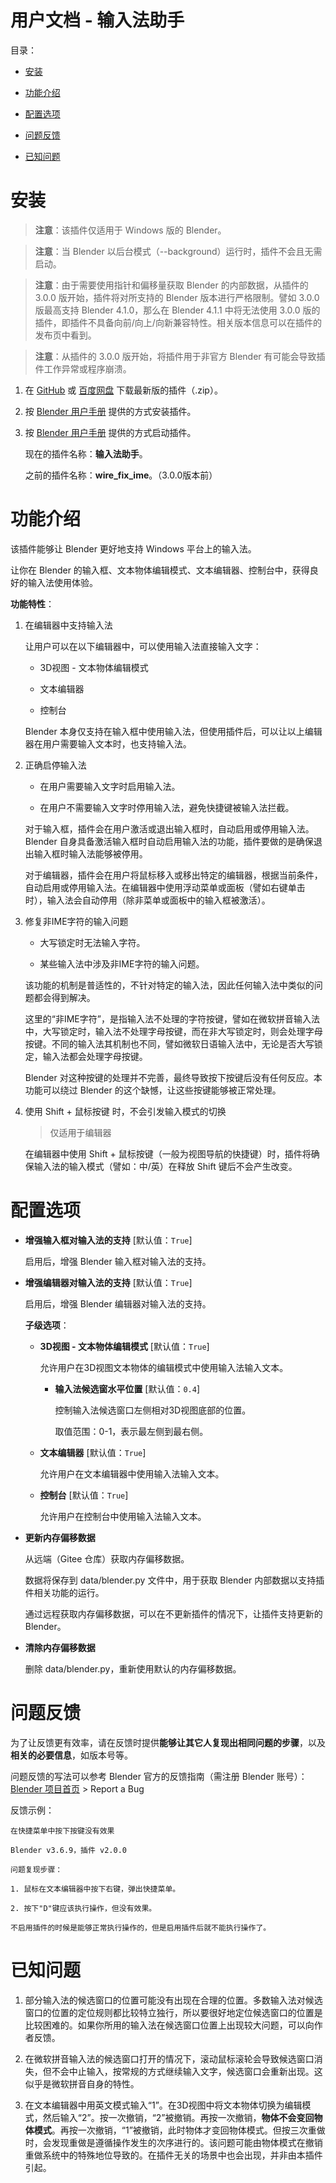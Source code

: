 # 用户文档 - 输入法助手

目录：

- [安装](#安装)

- [功能介绍](#功能介绍)

- [配置选项](#配置选项)

- [问题反馈](#问题反馈)

- [已知问题](#已知问题)

# 安装

> **注意**：该插件仅适用于 Windows 版的 Blender。

> **注意**：当 Blender 以后台模式（--background）运行时，插件不会且无需启动。

> **注意**：由于需要使用指针和偏移量获取 Blender 的内部数据，从插件的 3.0.0 版开始，插件将对所支持的 Blender 版本进行严格限制。譬如 3.0.0 版最高支持 Blender 4.1.0，那么在 Blender 4.1.1 中将无法使用 3.0.0 版的插件，即插件不具备向前/向上/向新兼容特性。相关版本信息可以在插件的发布页中看到。

> **注意**：从插件的 3.0.0 版开始，将插件用于非官方 Blender 有可能会导致插件工作异常或程序崩溃。

1. 在 [GitHub](https://github.com/Arius-Cr/wire_ext_blender_fix_ime/releases) 或 [百度网盘](https://pan.baidu.com/s/1H9DxkAdmBJXLhl5Aj29Q6Q?pwd=q4e5
) 下载最新版的插件（.zip）。

2. 按 [Blender 用户手册](https://docs.blender.org/manual/zh-hans/latest/editors/preferences/addons.html#installing-add-ons) 提供的方式安装插件。

3. 按 [Blender 用户手册](https://docs.blender.org/manual/zh-hans/latest/editors/preferences/addons.html#enabling-disabling-add-ons) 提供的方式启动插件。

    现在的插件名称：**输入法助手**。

    之前的插件名称：**wire_fix_ime**。（3.0.0版本前）

# 功能介绍

该插件能够让 Blender 更好地支持 Windows 平台上的输入法。

让你在 Blender 的输入框、文本物体编辑模式、文本编辑器、控制台中，获得良好的输入法使用体验。

**功能特性**：

1. 在编辑器中支持输入法

    让用户可以在以下编辑器中，可以使用输入法直接输入文字：

    - 3D视图 - 文本物体编辑模式

    - 文本编辑器

    - 控制台

    Blender 本身仅支持在输入框中使用输入法，但使用插件后，可以让以上编辑器在用户需要输入文本时，也支持输入法。

2. 正确启停输入法

    - 在用户需要输入文字时启用输入法。

    - 在用户不需要输入文字时停用输入法，避免快捷键被输入法拦截。

    对于输入框，插件会在用户激活或退出输入框时，自动启用或停用输入法。Blender 自身具备激活输入框时自动启用输入法的功能，插件要做的是确保退出输入框时输入法能够被停用。

    对于编辑器，插件会在用户将鼠标移入或移出特定的编辑器，根据当前条件，自动启用或停用输入法。在编辑器中使用浮动菜单或面板（譬如右键单击时），输入法会自动停用（除非菜单或面板中的输入框被激活）。

3. 修复非IME字符的输入问题

    - 大写锁定时无法输入字符。

    - 某些输入法中涉及非IME字符的输入问题。

    该功能的机制是普适性的，不针对特定的输入法，因此任何输入法中类似的问题都会得到解决。

    这里的“非IME字符”，是指输入法不处理的字符按键，譬如在微软拼音输入法中，大写锁定时，输入法不处理字母按键，而在非大写锁定时，则会处理字母按键。不同的输入法其机制也不同，譬如微软日语输入法中，无论是否大写锁定，输入法都会处理字母按键。

    Blender 对这种按键的处理并不完善，最终导致按下按键后没有任何反应。本功能可以绕过 Blender 的这个缺憾，让这些按键能够被正常处理。

4. 使用 Shift + 鼠标按键 时，不会引发输入模式的切换

    > 仅适用于编辑器

    在编辑器中使用 Shift + 鼠标按键（一般为视图导航的快捷键）时，插件将确保输入法的输入模式（譬如：中/英）在释放 Shift 键后不会产生改变。

# 配置选项

- **增强输入框对输入法的支持** \[默认值：`True`]

    启用后，增强 Blender 输入框对输入法的支持。

- **增强编辑器对输入法的支持** \[默认值：`True`]

    启用后，增强 Blender 编辑器对输入法的支持。

    **子级选项**：

    - **3D视图 - 文本物体编辑模式** \[默认值：`True`]

        允许用户在3D视图文本物体的编辑模式中使用输入法输入文本。

        - **输入法候选窗水平位置** \[默认值：`0.4`]

            控制输入法候选窗口左侧相对3D视图底部的位置。

            取值范围：0-1，表示最左侧到最右侧。

    - **文本编辑器** \[默认值：`True`]

        允许用户在文本编辑器中使用输入法输入文本。

    - **控制台** \[默认值：`True`]

        允许用户在控制台中使用输入法输入文本。

- **更新内存偏移数据**

    从远端（Gitee 仓库）获取内存偏移数据。

    数据将保存到 data/blender.py 文件中，用于获取 Blender 内部数据以支持插件相关功能的运行。

    通过远程获取内存偏移数据，可以在不更新插件的情况下，让插件支持更新的 Blender。

- **清除内存偏移数据**

    删除 data/blender.py，重新使用默认的内存偏移数据。

# 问题反馈

为了让反馈更有效率，请在反馈时提供**能够让其它人复现出相同问题的步骤**，以及**相关的必要信息**，如版本号等。

问题反馈的写法可以参考 Blender 官方的反馈指南（需注册 Blender 账号）：[Blender 项目首页](https://projects.blender.org/) > Report a Bug

反馈示例：

```
在快捷菜单中按下按键没有效果

Blender v3.6.9，插件 v2.0.0

问题复现步骤：

1. 鼠标在文本编辑器中按下右键，弹出快捷菜单。

2. 按下"D"键应该执行操作，但没有效果。

不启用插件的时候是能够正常执行操作的，但是启用插件后就不能执行操作了。
```

# 已知问题

1. 部分输入法的候选窗口的位置可能没有出现在合理的位置。多数输入法对候选窗口的位置的定位规则都比较特立独行，所以要很好地定位候选窗口的位置是比较困难的。如果你所用的输入法在候选窗口位置上出现较大问题，可以向作者反馈。

2. 在微软拼音输入法的候选窗口打开的情况下，滚动鼠标滚轮会导致候选窗口消失，但不会中止输入，按常规的方式继续输入文字，候选窗口会重新出现。这似乎是微软拼音自身的特性。

3. 在文本编辑器中用英文模式输入“1”。在3D视图中将文本物体切换为编辑模式，然后输入“2”。按一次撤销，“2”被撤销。再按一次撤销，**物体不会变回物体模式**。再按一次撤销，“1”被撤销，此时物体才变回物体模式。但按三次重做时，会发现重做是遵循操作发生的次序进行的。该问题可能由物体模式在撤销重做系统中的特殊地位导致的。在插件无关的场景中也会出现，并非由本插件引起。